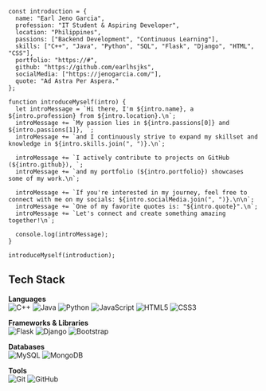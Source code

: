 ```
const introduction = {
  name: "Earl Jeno Garcia",
  profession: "IT Student & Aspiring Developer",
  location: "Philippines",
  passions: ["Backend Development", "Continuous Learning"],
  skills: ["C++", "Java", "Python", "SQL", "Flask", "Django", "HTML", "CSS"],
  portfolio: "https://#",
  github: "https://github.com/earlhsjks",
  socialMedia: ["https://jenogarcia.com/"],
  quote: "Ad Astra Per Aspera."
};

function introduceMyself(intro) {
  let introMessage = `Hi there, I'm ${intro.name}, a ${intro.profession} from ${intro.location}.\n`;
  introMessage += `My passion lies in ${intro.passions[0]} and ${intro.passions[1]}, `;
  introMessage += `and I continuously strive to expand my skillset and knowledge in ${intro.skills.join(", ")}.\n`;

  introMessage += `I actively contribute to projects on GitHub (${intro.github}), `;
  introMessage += `and my portfolio (${intro.portfolio}) showcases some of my work.\n`;

  introMessage += `If you're interested in my journey, feel free to connect with me on my socials: ${intro.socialMedia.join(", ")}.\n\n`;
  introMessage += `One of my favorite quotes is: "${intro.quote}".\n`;
  introMessage += `Let's connect and create something amazing together!\n`;

  console.log(introMessage);
}

introduceMyself(introduction);
```

## Tech Stack

**Languages**  
![C++](https://img.shields.io/badge/c++-%2300599C.svg?style=for-the-badge&logo=c%2B%2B&logoColor=white) 
![Java](https://img.shields.io/badge/java-%23ED8B00.svg?style=for-the-badge&logo=openjdk&logoColor=white) 
![Python](https://img.shields.io/badge/python-3670A0?style=for-the-badge&logo=python&logoColor=ffdd54) 
![JavaScript](https://img.shields.io/badge/javascript-%23323330.svg?style=for-the-badge&logo=javascript&logoColor=%23F7DF1E) 
![HTML5](https://img.shields.io/badge/html5-%23E34F26.svg?style=for-the-badge&logo=html5&logoColor=white) 
![CSS3](https://img.shields.io/badge/css3-%231572B6.svg?style=for-the-badge&logo=css3&logoColor=white)  

**Frameworks & Libraries**  
![Flask](https://img.shields.io/badge/flask-%23000.svg?style=for-the-badge&logo=flask&logoColor=white) 
![Django](https://img.shields.io/badge/django-%23092E20.svg?style=for-the-badge&logo=django&logoColor=white) 
![Bootstrap](https://img.shields.io/badge/bootstrap-%238511FA.svg?style=for-the-badge&logo=bootstrap&logoColor=white)  

**Databases**  
![MySQL](https://img.shields.io/badge/mysql-4479A1.svg?style=for-the-badge&logo=mysql&logoColor=white) 
![MongoDB](https://img.shields.io/badge/MongoDB-%234ea94b.svg?style=for-the-badge&logo=mongodb&logoColor=white)  

**Tools**  
![Git](https://img.shields.io/badge/git-%23F05033.svg?style=for-the-badge&logo=git&logoColor=white) 
![GitHub](https://img.shields.io/badge/github-%23121011.svg?style=for-the-badge&logo=github&logoColor=white)
